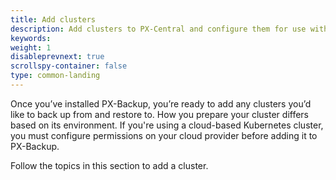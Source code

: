```yaml
---
title: Add clusters
description: Add clusters to PX-Central and configure them for use with PX-Backup.
keywords:
weight: 1
disableprevnext: true
scrollspy-container: false
type: common-landing
---
```


Once you’ve installed PX-Backup, you’re ready to add any clusters you’d like to back up from and restore to. How you prepare your cluster differs based on its environment. If you're using a cloud-based Kubernetes cluster, you must configure permissions on your cloud provider before adding it to PX-Backup.

Follow the topics in this section to add a cluster.